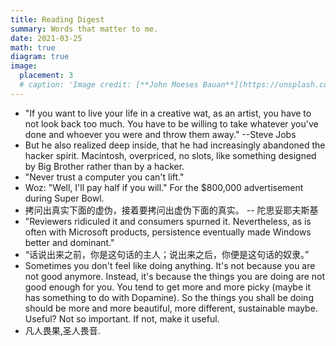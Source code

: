 ```yaml
---
title: Reading Digest
summary: Words that matter to me. 
date: 2021-03-25
math: true
diagram: true
image:
  placement: 3
  # caption: 'Image credit: [**John Moeses Bauan**](https://unsplash.com/photos/OGZtQF8iC0g)'
---
```


- "If you want to live your life in a creative wat, as an artist, you have to not look back too much. You have to be willing to take whatever you've done and whoever you were and throw them away." --Steve Jobs
- But he also realized deep inside, that he had increasingly abandoned the hacker spirit. Macintosh, overpriced, no slots, like something designed by Big Brother rather than by a hacker. 
- "Never trust a computer you can't lift."
- Woz: "Well, I'll pay half if you will." For the $800,000 advertisement during Super Bowl.
- 拷问出真实下面的虚伪，接着要拷问出虚伪下面的真实。 -- 陀思妥耶夫斯基
- "Reviewers ridiculed it and consumers spurned it. Nevertheless, as is often with Microsoft products, persistence eventually made Windows better and dominant."
- “话说出来之前，你是这句话的主人；说出来之后，你便是这句话的奴隶。”
- Sometimes you don't feel like doing anything. It's not because you are not good anymore. Instead, it's because the things you are doing are not good enough for you. You tend to get more and more picky (maybe it has something to do with Dopamine). So the things you shall be doing should be more and more beautiful, more different, sustainable maybe. Useful? Not so important. If not, make it useful.
- 凡人畏果,圣人畏音.
